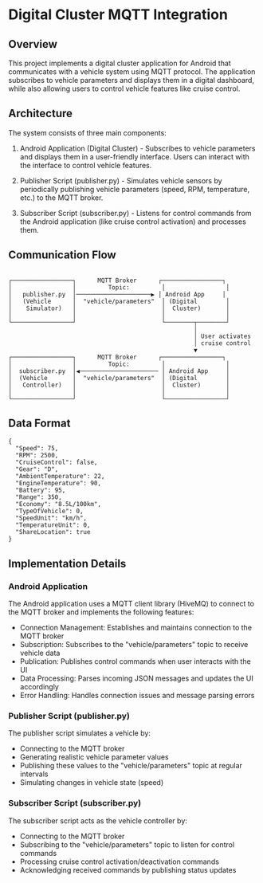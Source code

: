 # Digital Cluster MQTT Integration

## Overview
This project implements a digital cluster application for Android that communicates with a vehicle system using MQTT protocol. The application subscribes to vehicle parameters and displays them in a digital dashboard, while also allowing users to control vehicle features like cruise control.

## Architecture
The system consists of three main components:

1. Android Application (Digital Cluster) - Subscribes to vehicle parameters and displays them in a user-friendly interface. Users can interact with the interface to control vehicle features.

2. Publisher Script (publisher.py) - Simulates vehicle sensors by periodically publishing vehicle parameters (speed, RPM, temperature, etc.) to the MQTT broker.

3. Subscriber Script (subscriber.py) - Listens for control commands from the Android application (like cruise control activation) and processes them.

## Communication Flow

```

┌─────────────────┐      MQTT Broker      ┌─────────────────┐
│                 │         Topic:         │                 │
│   publisher.py  │─────────────────────▶ │ Android App     │
│   (Vehicle      │  "vehicle/parameters"  │ (Digital        │
│    Simulator)   │                        │  Cluster)       │
│                 │                        │                 │
└─────────────────┘                        └────────┬────────┘
                                                    │
                                                    │ User activates
                                                    │ cruise control
                                                    ▼
┌─────────────────┐      MQTT Broker      ┌─────────────────┐
│                 │         Topic:         │                 │
│  subscriber.py  │◀────────────────────── │ Android App     │
│  (Vehicle       │  "vehicle/parameters"  │ (Digital        │
│   Controller)   │                        │  Cluster)       │
│                 │                        │                 │
└─────────────────┘                        └─────────────────┘
```

## Data Format

```
{
  "Speed": 75,
  "RPM": 2500,
  "CruiseControl": false,
  "Gear": "D",
  "AmbientTemperature": 22,
  "EngineTemperature": 90,
  "Battery": 95,
  "Range": 350,
  "Economy": "8.5L/100km",
  "TypeOfVehicle": 0,
  "SpeedUnit": "km/h",
  "TemperatureUnit": 0,
  "ShareLocation": true
}

```

## Implementation Details

### Android Application
The Android application uses a MQTT client library (HiveMQ) to connect to the MQTT broker and implements the following features:

- Connection Management: Establishes and maintains connection to the MQTT broker
- Subscription: Subscribes to the "vehicle/parameters" topic to receive vehicle data
- Publication: Publishes control commands when user interacts with the UI
- Data Processing: Parses incoming JSON messages and updates the UI accordingly
- Error Handling: Handles connection issues and message parsing errors

### Publisher Script (publisher.py)
The publisher script simulates a vehicle by:

- Connecting to the MQTT broker
- Generating realistic vehicle parameter values
- Publishing these values to the "vehicle/parameters" topic at regular intervals
- Simulating changes in vehicle state (speed)

### Subscriber Script (subscriber.py)
The subscriber script acts as the vehicle controller by:

- Connecting to the MQTT broker
- Subscribing to the "vehicle/parameters" topic to listen for control commands
- Processing cruise control activation/deactivation commands
- Acknowledging received commands by publishing status updates